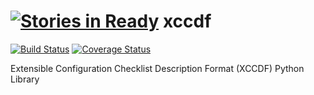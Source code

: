 [![Stories in Ready](https://badge.waffle.io/dalveen84/xccdf.png?label=ready&title=Ready)](https://waffle.io/dalveen84/xccdf)
xccdf
=====

[![Build Status](https://travis-ci.org/Dalveen84/xccdf.svg?branch=master)](https://travis-ci.org/Dalveen84/xccdf)
[![Coverage Status](https://coveralls.io/repos/Dalveen84/xccdf/badge.png?branch=master)](https://coveralls.io/r/Dalveen84/xccdf?branch=master)

Extensible Configuration Checklist Description Format (XCCDF) Python Library
